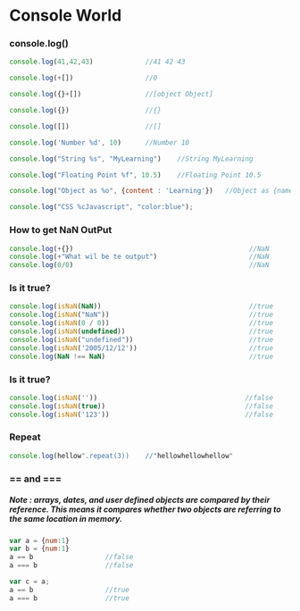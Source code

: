 # Console World

### console.log()
```javascript
console.log(41,42,43)             //41 42 43

console.log(+[])                  //0

console.log({}+[])                //[object Object]

console.log({})                   //{}

console.log([])                   //[]

console.log('Number %d', 10)      //Number 10

console.log("String %s", "MyLearning")    //String MyLearning

console.log("Floating Point %f", 10.5)    //Floating Point 10.5

console.log("Object as %o", {content : 'Learning'})   //Object as {name: "learning"}

console.log("CSS %cJavascript", "color:blue");
```

### How to get NaN OutPut
```javascript
console.log(+{})                                            //NaN
console.log(+"What wil be te output")                       //NaN
console.log(0/0)                                            //NaN

```

### Is it true?
```javascript
console.log(isNaN(NaN))                                     //true
console.log(isNaN("NaN"))                                   //true
console.log(isNaN(0 / 0))                                   //true
console.log(isNaN(undefined))                               //true
console.log(isNaN("undefined"))                             //true
console.log(isNaN('2005/12/12'))                            //true
console.log(NaN !== NaN)                                    //true
```

### Is it true?
```javascript
console.log(isNaN(''))                                     //false
console.log(isNaN(true))                                   //false
console.log(isNaN('123'))                                  //false
```

### Repeat
```javascript
console.log(hellow".repeat(3))    //"hellowhellowhellow"
```

### == and ===

##### Note : arrays, dates, and user defined objects are compared by their reference. This means it compares whether two objects are referring to the same location in memory.

```javascript
var a = {num:1}
var b = {num:1}
a == b                  //false
a === b                 //false

var c = a;            
a == b                  //true
a === b                 //true

```
